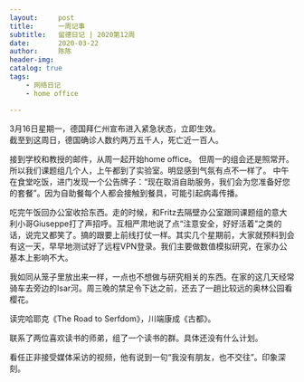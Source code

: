 ```yaml
---
layout:     post
title:      一周记事
subtitle:   留德日记 | 2020第12周
date:       2020-03-22
author:     陈陈
header-img: 
catalog: true
tags:
    - 网络日记
    - home office

---
```


3月16日星期一，德国拜仁州宣布进入紧急状态，立即生效。    
截至到这周日，德国确诊人数约两万五千人，死亡近一百人。  

接到学校和教授的邮件，从周一起开始home office。 但周一的组会还是照常开。所以我们课题组几个人，上午都到了实验室。明显感到气氛有点不一样了。
中午在食堂吃饭，进门发现一个公告牌子：“现在取消自助服务，我们会为您准备好您的套餐”。因为自助餐每个人都会接触到餐具，可能引起病毒传播。

吃完午饭回办公室收拾东西。走的时候，和Fritz去隔壁办公室跟同课题组的意大利小哥Giuseppe打了声招呼。互相严肃地说了点“注意安全，好好活着”之类的话，说完又都笑了。搞的跟要上前线打仗一样。其实几个星期前，大家就预料到会有这一天，早早地测试好了远程VPN登录。我们主要做数值模拟研究，在家办公基本上影响不大。

我如同从笼子里放出来一样，一点也不想做与研究相关的东西。在家的这几天经常骑车去旁边的Isar河。周三晚的禁足令下达之前，还去了一趟比较远的奥林公园看樱花。

读完哈耶克《The Road to Serfdom》，川端康成《古都》。

联系了两位喜欢读书的师弟，组了一个读书的群。具体还没有什么计划。

看任正非接受媒体采访的视频，他有说到一句“我没有朋友，也不交往”。印象深刻。


  
